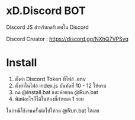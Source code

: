# xD.Discord BOT

Discord JS สำหรับกดรับยศใน Discord

Discord Creator : https://discord.gg/NXhQ7VPSvq

# Install
1. ตั้งค่า Discord Token ที่ไฟล์ .env 
2. ตั้งค่าในไฟล์ index.js บันทัดที่ 10 - 12 ให้ครบ
3. กด @install.bat และค่อยกด @Run.bat
4. พิมพ์อะไรก็ได้ในห้องที่กำหนด 1 รอบ

ในกรณีใช้งานครั้งต่อไปให้กด @Run.bat ได้เลย
 
